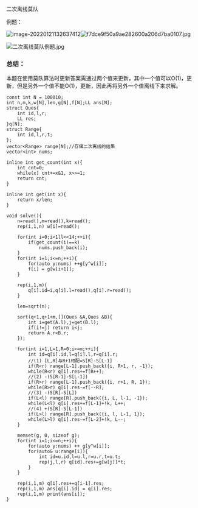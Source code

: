 二次离线莫队



例题：

<img src="C:\Users\Henry\AppData\Roaming\Typora\typora-user-images\image-20220121132637412.png" alt="image-20220121132637412" style="zoom:100%;" />![f7dce9f50a9ae282600a206d7ba0107.jpg](https://cdn.acwing.com/media/article/image/2022/01/21/92692_44ccc3187a-f7dce9f50a9ae282600a206d7ba0107.jpg) 

![二次离线莫队例题.jpg](https://cdn.acwing.com/media/article/image/2022/01/21/92692_4b592b917a-二次离线莫队例题.jpg) 

### 总结：
本题在使用莫队算法时更新答案需通过两个值来更新，其中一个值可以O(1)，更新，但是另外一个值不能O(1)，更新，因此再将另外一个值离线下来求解。

```
const int N = 100010;
int n,m,k,w[N],len,g[N],f[N];LL ans[N];
struct Ques{
    int id,l,r;
    LL res;
}q[N];
struct Range{
    int id,l,r,t;
};
vector<Range> range[N];//存储二次离线的结果
vector<int> nums;

inline int get_count(int x){
    int cnt=0;
    while(x) cnt+=x&1, x>>=1;
    return cnt;
}

inline int get(int x){
    return x/len;
}

void solve(){
    n=read(),m=read(),k=read();
    rep(i,1,n) w[i]=read();

    for(int i=0;i<1ll<<14;++i){
        if(get_count(i)==k)
            nums.push_back(i);
    }
    for(int i=1;i<=n;++i){
        for(auto y:nums) ++g[y^w[i]];
        f[i] = g[w[i+1]];
    }

    rep(i,1,m){
        q[i].id=i,q[i].l=read(),q[i].r=read();
    }

    len=sqrt(n);

    sort(q+1,q+1+m,[](Ques &A,Ques &B){
        int i=get(A.l),j=get(B.l);
        if(i!=j) return i<j;
        return A.r<B.r;
    });

    for(int i=1,L=1,R=0;i<=m;++i){
        int id=q[i].id,l=q[i].l,r=q[i].r;
        //(1) [L,R]与R+1相配=S[R]-S[L-1]
        if(R<r) range[L-1].push_back({i, R+1, r, -1});
        while(R<r) q[i].res+=f[R++];
        //(2) -(S[R-1]-S[L-1])
        if(R>r) range[L-1].push_back({i, r+1, R, 1});
        while(R>r) q[i].res-=f[--R];
        //(3) -(S[R]-S[L])
        if(L<l) range[R].push_back({i, L, l-1, -1});
        while(L<l) q[i].res+=f[L-1]+!k, L++;
        //(4) +(S[R]-S[L-1])
        if(L>l) range[R].push_back({i, l, L-1, 1});
        while(L>l) q[i].res-=f[L-2]+!k, L--;
    }

    memset(g, 0, sizeof g);
    for(int i=1;i<=n;++i){
        for(auto y:nums) ++ g[y^w[i]];
        for(auto& u:range[i]){
            int id=u.id,l=u.l,r=u.r,t=u.t;
            rep(j,l,r) q[id].res+=g[w[j]]*t;
        }
    }

    rep(i,1,m) q[i].res+=q[i-1].res;
    rep(i,1,m) ans[q[i].id] = q[i].res;
    rep(i,1,m) print(ans[i]);
}
```